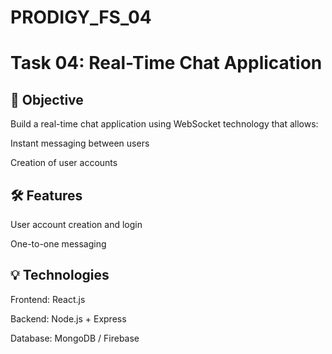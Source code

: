 # PRODIGY_FS_04

# Task 04: Real-Time Chat Application

## 📌 Objective

Build a real-time chat application using WebSocket technology that allows:

Instant messaging between users

Creation of user accounts

## 🛠️ Features

User account creation and login

One-to-one messaging

## 💡 Technologies

Frontend: React.js

Backend: Node.js + Express

Database: MongoDB / Firebase
